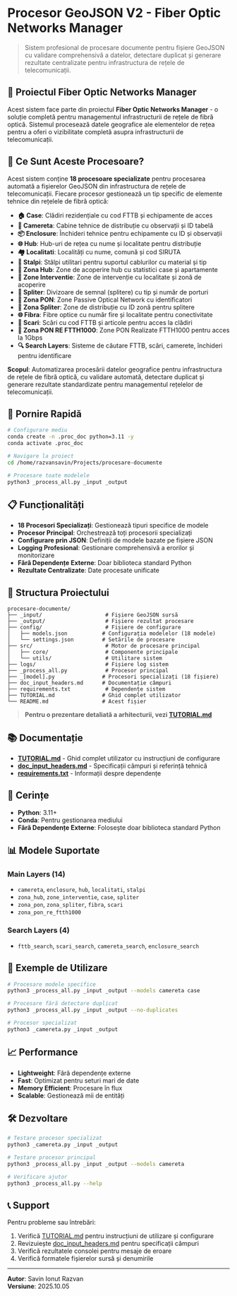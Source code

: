 # Procesor GeoJSON V2 - Fiber Optic Networks Manager

> Sistem profesional de procesare documente pentru fișiere GeoJSON cu validare comprehensivă a datelor, detectare duplicat și generare rezultate centralizate pentru infrastructura de rețele de telecomunicații.

## 🎯 Proiectul Fiber Optic Networks Manager

Acest sistem face parte din proiectul **Fiber Optic Networks Manager** - o soluție completă pentru managementul infrastructurii de rețele de fibră optică. Sistemul procesează datele geografice ale elementelor de rețea pentru a oferi o vizibilitate completă asupra infrastructurii de telecomunicații.

## 🎯 Ce Sunt Aceste Procesoare?

Acest sistem conține **18 procesoare specializate** pentru procesarea automată a fișierelor GeoJSON din infrastructura de rețele de telecomunicații. Fiecare procesor gestionează un tip specific de elemente tehnice din rețelele de fibră optică:

- **🏠 Case**: Clădiri rezidențiale cu cod FTTB și echipamente de acces
- **📡 Camereta**: Cabine tehnice de distribuție cu observații și ID tabelă
- **📦 Enclosure**: Închideri tehnice pentru echipamente cu ID și observații
- **🌐 Hub**: Hub-uri de rețea cu nume și localitate pentru distribuție
- **🏘️ Localitati**: Localități cu nume, comună și cod SIRUTA
- **📶 Stalpi**: Stâlpi utilitari pentru suportul cablurilor cu material și tip
- **🏢 Zona Hub**: Zone de acoperire hub cu statistici case și apartamente
- **🔧 Zone Interventie**: Zone de intervenție cu localitate și zonă de acoperire
- **🔌 Spliter**: Divizoare de semnal (splitere) cu tip și număr de porturi
- **📡 Zona PON**: Zone Passive Optical Network cu identificatori
- **📶 Zona Spliter**: Zone de distribuție cu ID zonă pentru splitere
- **🌐 Fibra**: Fibre optice cu număr fire și localitate pentru conectivitate
- **🏢 Scari**: Scări cu cod FTTB și articole pentru acces la clădiri
- **📡 Zona PON RE FTTH1000**: Zone PON Realizate FTTH1000 pentru acces la 1Gbps
- **🔍 Search Layers**: Sisteme de căutare FTTB, scări, camerete, închideri pentru identificare

**Scopul**: Automatizarea procesării datelor geografice pentru infrastructura de rețele de fibră optică, cu validare automată, detectare duplicat și generare rezultate standardizate pentru managementul rețelelor de telecomunicații.

## 🚀 Pornire Rapidă

```bash
# Configurare mediu
conda create -n .proc_doc python=3.11 -y
conda activate .proc_doc

# Navigare la proiect
cd /home/razvansavin/Projects/procesare-documente

# Procesare toate modelele
python3 _process_all.py _input _output
```

## 📋 Funcționalități

- **18 Procesori Specializați**: Gestionează tipuri specifice de modele
- **Procesor Principal**: Orchestrează toți procesorii specializați
- **Configurare prin JSON**: Definiții de modele bazate pe fișiere JSON
- **Logging Profesional**: Gestionare comprehensivă a erorilor și monitorizare
- **Fără Dependențe Externe**: Doar biblioteca standard Python
- **Rezultate Centralizate**: Date procesate unificate

## 📁 Structura Proiectului

```
procesare-documente/
├── _input/                    # Fișiere GeoJSON sursă
├── _output/                   # Fișiere rezultat procesare
├── config/                    # Fișiere de configurare
│   ├── models.json           # Configurația modelelor (18 modele)
│   └── settings.json         # Setările de procesare
├── src/                       # Motor de procesare principal
│   ├── core/                  # Componente principale
│   └── utils/                 # Utilitare sistem
├── logs/                      # Fișiere log sistem
├── _process_all.py            # Procesor principal
├── _[model].py               # Procesori specializați (18 fișiere)
├── doc_input_headers.md      # Documentație câmpuri
├── requirements.txt           # Dependențe sistem
├── TUTORIAL.md               # Ghid complet utilizator
└── README.md                 # Acest fișier
```

> **Pentru o prezentare detaliată a arhitecturii, vezi [TUTORIAL.md](TUTORIAL.md)**

## 📚 Documentație

- **[TUTORIAL.md](TUTORIAL.md)** - Ghid complet utilizator cu instrucțiuni de configurare
- **[doc_input_headers.md](doc_input_headers.md)** - Specificații câmpuri și referință tehnică
- **[requirements.txt](requirements.txt)** - Informații despre dependențe

## 🔧 Cerințe

- **Python**: 3.11+
- **Conda**: Pentru gestionarea mediului
- **Fără Dependențe Externe**: Folosește doar biblioteca standard Python

## 📊 Modele Suportate

### Main Layers (14)
- `camereta`, `enclosure`, `hub`, `localitati`, `stalpi`
- `zona_hub`, `zone_interventie`, `case`, `spliter`
- `zona_pon`, `zona_spliter`, `fibra`, `scari`
- `zona_pon_re_ftth1000`

### Search Layers (4)
- `fttb_search`, `scari_search`, `camereta_search`, `enclosure_search`

## 🎯 Exemple de Utilizare

```bash
# Procesare modele specifice
python3 _process_all.py _input _output --models camereta case

# Procesare fără detectare duplicat
python3 _process_all.py _input _output --no-duplicates

# Procesor specializat
python3 _camereta.py _input _output
```

## 📈 Performance

- **Lightweight**: Fără dependențe externe
- **Fast**: Optimizat pentru seturi mari de date
- **Memory Efficient**: Procesare în flux
- **Scalable**: Gestionează mii de entități

## 🛠️ Dezvoltare

```bash
# Testare procesor specializat
python3 _camereta.py _input _output

# Testare procesor principal
python3 _process_all.py _input _output --models camereta

# Verificare ajutor
python3 _process_all.py --help
```

## 📞 Support

Pentru probleme sau întrebări:
1. Verifică [TUTORIAL.md](TUTORIAL.md) pentru instrucțiuni de utilizare și configurare
2. Revizuiește [doc_input_headers.md](doc_input_headers.md) pentru specificații câmpuri
3. Verifică rezultatele consolei pentru mesaje de eroare
4. Verifică formatele fișierelor sursă și denumirile

---

**Autor**: Savin Ionut Razvan  
**Versiune**: 2025.10.05  